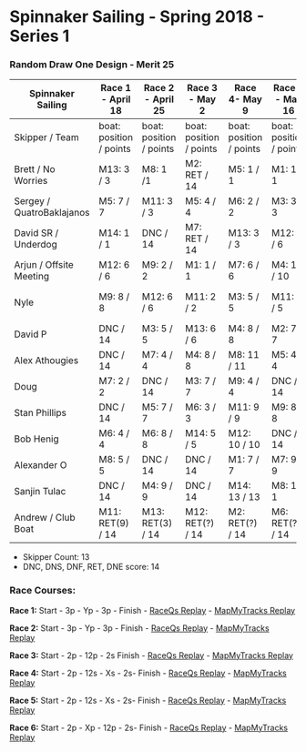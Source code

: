 # Spinnaker Sailing - Spring 2018 - Series 1
### Random Draw One Design - Merit 25

| Spinnaker Sailing | Race 1 - April 18 | Race 2 - April 25 | Race 3 - May 2 | Race 4- May 9 | Race 5 - May 16 | Race 6 - May 23 | Series Points | Final Series Points |
| --- | --- | --- | --- | --- | --- | --- | --- | --- |
| Skipper / Team    | boat: position / points | boat: position / points | boat: position / points | boat: position / points | boat: position / points | boat: position / points | | Best 4 Races |
| Brett / No Worries | M13: 3 / 3 | M8: 1 /1 | M2: RET / 14 | M5: 1 / 1 | M1: 1 / 1 | DNC / 14 | 34 | 6 |
| Sergey / QuatroBaklajanos | M5: 7 / 7 | M11: 3 / 3 | M5: 4 / 4 | M6: 2 / 2 | M3: 3 / 3 | M2: 2 / 2 | 21 | 10 |
| David SR / Underdog | M14: 1 / 1 | DNC / 14 | M7: RET / 14 | M13: 3 / 3 | M12: 6 / 6 | M1: 1 / 1 | 39 | 11 |
| Arjun / Offsite Meeting | M12: 6 / 6 | M9: 2 / 2 | M1: 1 / 1 | M7: 6 / 6 | M4: 10 / 10 | M6: 4 / 4 | 29 | 13 |
| Nyle | M9: 8 / 8 | M12: 6 / 6 | M11: 2 / 2 | M3: 5 / 5 | M11: 5 / 5 | M7: DNE / 14 | 40 | 18 |
| David P | DNC / 14 | M3: 5 / 5 | M13: 6 / 6 | M4: 8 / 8 | M2: 7 / 7 | M8: 3 / 3 | 43 | 21 |
| Alex Athougies | DNC / 14 | M7: 4 / 4 | M4: 8 / 8 | M8: 11 / 11 | M5: 4 / 4 | M13: 5 / 5 | 46 | 21 |
| Doug | M7: 2 / 2 | DNC / 14 | M3: 7 / 7 | M9: 4 / 4 | DNC / 14 | M4: 9 / 9 | 50 | 22 |
| Stan Phillips | DNC / 14 | M5: 7 / 7 | M6: 3 / 3 | M11: 9 / 9 | M9: 8 / 8 | M5: 6 / 6 | 47 | 24 |
| Bob Henig | M6: 4 / 4 | M6: 8 / 8 | M14: 5 / 5 | M12: 10 / 10 | DNC / 14 | DNC / 14| 55 | 27 |
| Alexander O | M8: 5 / 5 | DNC / 14 | DNC / 14 | M1: 7 / 7 | M7: 9 / 9 | M11: 8 / 8 | 57 | 29 |
| Sanjin Tulac | DNC / 14 | M4: 9 / 9 | DNC / 14 | M14: 13 / 13 | M8: 1 / 1 | M12: 7 / 7 | 58 | 30 |
| Andrew / Club Boat | M11: RET(9) / 14 | M13: RET(3) / 14 | M12: RET(?) / 14 | M2: RET(?) / 14| M6: RET(?) / 14 | DNC / 14 | 84 | 56 |

* Skipper Count: 13
* DNC, DNS, DNF, RET, DNE score: 14


### Race Courses:
**Race 1:** Start - 3p - Yp - 3p - Finish - [RaceQs Replay](http://raceqs.com/regattas/63047?eventId=67661) - [MapMyTracks Replay](http://www.mapmytracks.com/explore/activity/2789618)

**Race 2:** Start - 3p - Yp - 3p - Finish - [RaceQs Replay](http://raceqs.com/regattas/63047?eventId=67662) - [MapMyTracks Replay](http://www.mapmytracks.com/explore/activity/2797754)

**Race 3:** Start - 2p - 12p - 2s Finish - [RaceQs Replay](http://raceqs.com/regattas/63047?eventId=67663) - [MapMyTracks Replay](http://www.mapmytracks.com/explore/activity/2807558)

**Race 4:** Start - 2p - 12s - Xs - 2s- Finish - [RaceQs Replay](http://raceqs.com/regattas/63047?eventId=67664) - [MapMyTracks Replay](http://www.mapmytracks.com/explore/activity/2817818)

**Race 5:** Start - 2p - 12s - Xs - 2s- Finish - [RaceQs Replay](http://raceqs.com/regattas/63047?eventId=67665) - [MapMyTracks Replay](http://www.mapmytracks.com/explore/activity/2827917)

**Race 6:** Start - 2p - Xp - 12p - 2s- Finish - [RaceQs Replay](http://raceqs.com/regattas/63047?eventId=67665) - [MapMyTracks Replay](http://www.mapmytracks.com/explore/activity/2838170)

